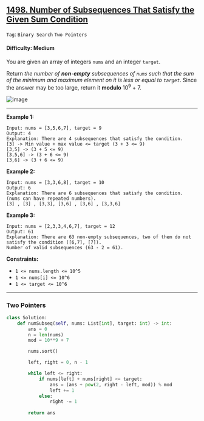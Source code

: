 ## [1498. Number of Subsequences That Satisfy the Given Sum Condition](https://leetcode.com/problems/number-of-subsequences-that-satisfy-the-given-sum-condition/)

```Tag```: ```Binary Search``` ```Two Pointers```

#### Difficulty: Medium

You are given an array of integers ```nums``` and an integer ```target```.

Return _the number of __non-empty__ subsequences of ```nums``` such that the sum of the minimum and maximum element on it is less or equal to ```target```_. Since the answer may be too large, return it __modulo__ 10<sup>9</sup> + 7.

![image](https://user-images.githubusercontent.com/35042430/236602592-388c6ba1-1830-49ae-bea3-cc58e2e6e949.png)

---

__Example 1:__
```
Input: nums = [3,5,6,7], target = 9
Output: 4
Explanation: There are 4 subsequences that satisfy the condition.
[3] -> Min value + max value <= target (3 + 3 <= 9)
[3,5] -> (3 + 5 <= 9)
[3,5,6] -> (3 + 6 <= 9)
[3,6] -> (3 + 6 <= 9)
```

__Example 2:__
```
Input: nums = [3,3,6,8], target = 10
Output: 6
Explanation: There are 6 subsequences that satisfy the condition. (nums can have repeated numbers).
[3] , [3] , [3,3], [3,6] , [3,6] , [3,3,6]
```

__Example 3:__
```
Input: nums = [2,3,3,4,6,7], target = 12
Output: 61
Explanation: There are 63 non-empty subsequences, two of them do not satisfy the condition ([6,7], [7]).
Number of valid subsequences (63 - 2 = 61).
```

__Constraints:__

- ```1 <= nums.length <= 10^5```
- ```1 <= nums[i] <= 10^6```
- ```1 <= target <= 10^6```

---

### Two Pointers

```Python
class Solution:
    def numSubseq(self, nums: List[int], target: int) -> int:
        ans = 0
        n = len(nums)
        mod = 10**9 + 7

        nums.sort()

        left, right = 0, n - 1

        while left <= right:
            if nums[left] + nums[right] <= target:
                ans = (ans + pow(2, right - left, mod)) % mod
                left += 1
            else:
                right -= 1
        
        return ans
```
